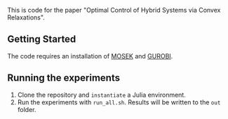 This is code for the paper "Optimal Control of Hybrid Systems via Convex Relaxations".

## Getting Started
The code requires an installation of [MOSEK](https://www.mosek.com/) and [GUROBI](https://www.gurobi.com/).

## Running the experiments
1. Clone the repository and `instantiate` a Julia environment.
2. Run the experiments with `run_all.sh`. Results will be written to the `out` folder.
